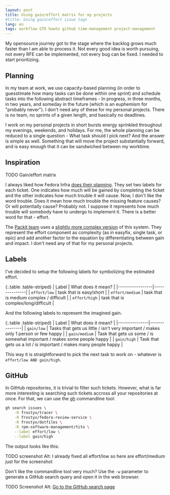 ```yaml
---
layout: post
title: Using gain/effort matrix for my projects
#title: Using gain/effort issue tags
lang: en
tags: workflow GTD howto github time-management project-management
---
```


My opensource journey got to the stage where the backlog grows
much faster than I am able to process it. Not every good idea is
worth pursuing, not every RFE can be implemented, not every bug
can be fixed. I needed to start prioritizing.

## Planning

In my team at work, we use capacity-based planning (in order to
guesstimate how many tasks can be done within one sprint) and
schedule tasks into the following abstract timeframes - In progress,
in three months, in two years, and someday in the future (which
is an euphemism for "probably never"). I don't need any of these
for my personal projects. There is no team, no sprints of a
given length, and basically no deadlines.

I work on my personal projects in short bursts energy sprinkled
throughout my evenings, weekends, and holidays. For me, the whole
planning can be reduced to a single question - What task should I
pick next? And the answer is simple as well. Something that will
move the project substantially forward, and is easy enough that it
can be sandwiched between my worktime.


## Inspiration

TODO Gain/effort matrix

I always liked how Fedora Infra
[does their planning][fedora-infra-issues].
They set two labels for each ticket. One indicates how much will be
gained by completing the ticket and the other indicates how much
trouble it will cause. Now, I don't like the word trouble. Does it
mean how much trouble the missing feature causes? Or will potentially
cause? Probably not. I suppose it represents how much trouble will
somebody have to undergo to implement it. There is a better word for
that - effort.

The [Packit team][packit-team] uses a
[slightly more complex version][packit-issues] of this system.
They represent the effort component as complexity (as in easyfix,
single task, or epic) and add another factor to the equation by
differentiating between gain and impact. I don't need any of that
for my personal projects.


## Labels

I've decided to setup the following labels for symbolizing the
estimated effort.

{:.table .table-striped}
| Label           | What does it mean?   |
|-----------------|---------------|
| `effort/low`    | task that is easy/short |
| `effort/medium` | task that is medium complex / difficult |
| `effort/high`   | task that is complex/long/difficult |

And the following labels to represent the imagined gain.

{:.table .table-striped}
| Label         | What does it mean?   |
|---------------|---------------|
| `gain/low`    | Tasks that gets us little / isn't very important / makes only 1 person or few happy |
| `gain/medium` | Task that gets us some / is somewhat important / makes some people happy |
| `gain/high`   | Task that gets us a lot / is important / makes many people happy |

This way it is straightforward to pick the next task to work on -
whatever is `effort/low AND gain/high`.


## GitHub

In GitHub repositories, it is trivial to filter such tickets. However,
what is far more interesting is searching such tickets accross all your
repositories at once. For that, we can use the [gh][gh] commandline
tool:

```bash
gh search issues \
    -R frostyx/tracer \
    -R frostyx/fedora-review-service \
    -R frostyx/dotfiles \
    -R rpm-software-management/tito \
    --label effort/low \
    --label gain/high
```

The output looks like this:

TODO screenshot
Alt: I already fixed all effort/low so here are effort/medium
just for the screenshot

Don't like the commandline tool very much? Use the `-w` parameter
to generate a GitHub search query and open it in the web browser.

TODO Screenshot
Alt: [Go to the GitHub search page][gh-search]



[fedora-infra-issues]: https://pagure.io/fedora-infrastructure/issues
[packit-issues]: https://github.com/packit/packit/issues
[packit-team]: https://github.com/packit
[gh]: https://github.com/cli/cli
[gh-search]: https://github.com/search?q=label%3Aeffort%2Flow+label%3Again%2Fhigh+repo%3Afrostyx%2Fdotfiles+repo%3Afrostyx%2Ffedora-review-service+repo%3Afrostyx%2Ftracer+repo%3Arpm-software-management%2Ftito+type%3Aissue&type=issues
